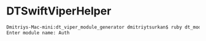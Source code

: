 # DTSwiftViperHelper

``` bash
Dmitriys-Mac-mini:dt_viper_module_generator dmitriytsurkan$ ruby dt_module_generator.rb 
Enter module name: Auth
```

